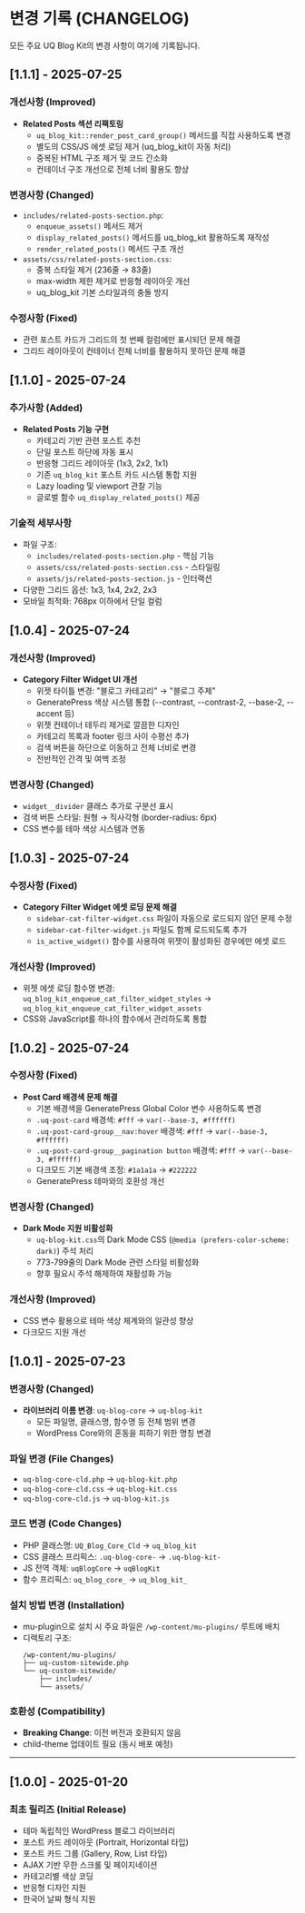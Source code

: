 # 변경 기록 (CHANGELOG)

모든 주요 UQ Blog Kit의 변경 사항이 여기에 기록됩니다.

## [1.1.1] - 2025-07-25

### 개선사항 (Improved)
- **Related Posts 섹션 리팩토링**
  - `uq_blog_kit::render_post_card_group()` 메서드를 직접 사용하도록 변경
  - 별도의 CSS/JS 에셋 로딩 제거 (uq_blog_kit이 자동 처리)
  - 중복된 HTML 구조 제거 및 코드 간소화
  - 컨테이너 구조 개선으로 전체 너비 활용도 향상

### 변경사항 (Changed)
- `includes/related-posts-section.php`:
  - `enqueue_assets()` 메서드 제거
  - `display_related_posts()` 메서드를 uq_blog_kit 활용하도록 재작성
  - `render_related_posts()` 메서드 구조 개선
- `assets/css/related-posts-section.css`:
  - 중복 스타일 제거 (236줄 → 83줄)
  - max-width 제한 제거로 반응형 레이아웃 개선
  - uq_blog_kit 기본 스타일과의 충돌 방지

### 수정사항 (Fixed)
- 관련 포스트 카드가 그리드의 첫 번째 컬럼에만 표시되던 문제 해결
- 그리드 레이아웃이 컨테이너 전체 너비를 활용하지 못하던 문제 해결

## [1.1.0] - 2025-07-24

### 추가사항 (Added)
- **Related Posts 기능 구현**
  - 카테고리 기반 관련 포스트 추천
  - 단일 포스트 하단에 자동 표시
  - 반응형 그리드 레이아웃 (1x3, 2x2, 1x1)
  - 기존 `uq_blog_kit` 포스트 카드 시스템 통합 지원
  - Lazy loading 및 viewport 관찰 기능
  - 글로벌 함수 `uq_display_related_posts()` 제공

### 기술적 세부사항
- 파일 구조:
  - `includes/related-posts-section.php` - 핵심 기능
  - `assets/css/related-posts-section.css` - 스타일링
  - `assets/js/related-posts-section.js` - 인터랙션
- 다양한 그리드 옵션: 1x3, 1x4, 2x2, 2x3
- 모바일 최적화: 768px 이하에서 단일 컬럼

## [1.0.4] - 2025-07-24

### 개선사항 (Improved)
- **Category Filter Widget UI 개선**
  - 위젯 타이틀 변경: "블로그 카테고리" → "블로그 주제"
  - GeneratePress 색상 시스템 통합 (--contrast, --contrast-2, --base-2, --accent 등)
  - 위젯 컨테이너 테두리 제거로 깔끔한 디자인
  - 카테고리 목록과 footer 링크 사이 수평선 추가
  - 검색 버튼을 하단으로 이동하고 전체 너비로 변경
  - 전반적인 간격 및 여백 조정

### 변경사항 (Changed)
- `widget__divider` 클래스 추가로 구분선 표시
- 검색 버튼 스타일: 원형 → 직사각형 (border-radius: 6px)
- CSS 변수를 테마 색상 시스템과 연동

## [1.0.3] - 2025-07-24

### 수정사항 (Fixed)
- **Category Filter Widget 에셋 로딩 문제 해결**
  - `sidebar-cat-filter-widget.css` 파일이 자동으로 로드되지 않던 문제 수정
  - `sidebar-cat-filter-widget.js` 파일도 함께 로드되도록 추가
  - `is_active_widget()` 함수를 사용하여 위젯이 활성화된 경우에만 에셋 로드

### 개선사항 (Improved)
- 위젯 에셋 로딩 함수명 변경: `uq_blog_kit_enqueue_cat_filter_widget_styles` → `uq_blog_kit_enqueue_cat_filter_widget_assets`
- CSS와 JavaScript를 하나의 함수에서 관리하도록 통합

## [1.0.2] - 2025-07-24

### 수정사항 (Fixed)
- **Post Card 배경색 문제 해결**
  - 기본 배경색을 GeneratePress Global Color 변수 사용하도록 변경
  - `.uq-post-card` 배경색: `#fff` → `var(--base-3, #ffffff)`
  - `.uq-post-card-group__nav:hover` 배경색: `#fff` → `var(--base-3, #ffffff)`
  - `.uq-post-card-group__pagination button` 배경색: `#fff` → `var(--base-3, #ffffff)`
  - 다크모드 기본 배경색 조정: `#1a1a1a` → `#222222`
  - GeneratePress 테마와의 호환성 개선

### 변경사항 (Changed)
- **Dark Mode 지원 비활성화**
  - `uq-blog-kit.css`의 Dark Mode CSS (`@media (prefers-color-scheme: dark)`) 주석 처리
  - 773-799줄의 Dark Mode 관련 스타일 비활성화
  - 향후 필요시 주석 해제하여 재활성화 가능

### 개선사항 (Improved)
- CSS 변수 활용으로 테마 색상 체계와의 일관성 향상
- 다크모드 지원 개선

## [1.0.1] - 2025-07-23

### 변경사항 (Changed)
- **라이브러리 이름 변경**: `uq-blog-core` → `uq-blog-kit`
  - 모든 파일명, 클래스명, 함수명 등 전체 범위 변경
  - WordPress Core와의 혼동을 피하기 위한 명칭 변경

### 파일 변경 (File Changes)
- `uq-blog-core-cld.php` → `uq-blog-kit.php`
- `uq-blog-core-cld.css` → `uq-blog-kit.css`
- `uq-blog-core-cld.js` → `uq-blog-kit.js`

### 코드 변경 (Code Changes)
- PHP 클래스명: `UQ_Blog_Core_Cld` → `uq_blog_kit`
- CSS 클래스 프리픽스: `.uq-blog-core-` → `.uq-blog-kit-`
- JS 전역 객체: `uqBlogCore` → `uqBlogKit`
- 함수 프리픽스: `uq_blog_core_` → `uq_blog_kit_`

### 설치 방법 변경 (Installation)
- mu-plugin으로 설치 시 주요 파일은 `/wp-content/mu-plugins/` 루트에 배치
- 디렉토리 구조:
  ```
  /wp-content/mu-plugins/
  ├── uq-custom-sitewide.php
  └── uq-custom-sitewide/
      ├── includes/
      └── assets/
  ```

### 호환성 (Compatibility)
- **Breaking Change**: 이전 버전과 호환되지 않음
- child-theme 업데이트 필요 (동시 배포 예정)

---

## [1.0.0] - 2025-01-20

### 최초 릴리즈 (Initial Release)
- 테마 독립적인 WordPress 블로그 라이브러리
- 포스트 카드 레이아웃 (Portrait, Horizontal 타입)
- 포스트 카드 그룹 (Gallery, Row, List 타입)
- AJAX 기반 무한 스크롤 및 페이지네이션
- 카테고리별 색상 코딩
- 반응형 디자인 지원
- 한국어 날짜 형식 지원